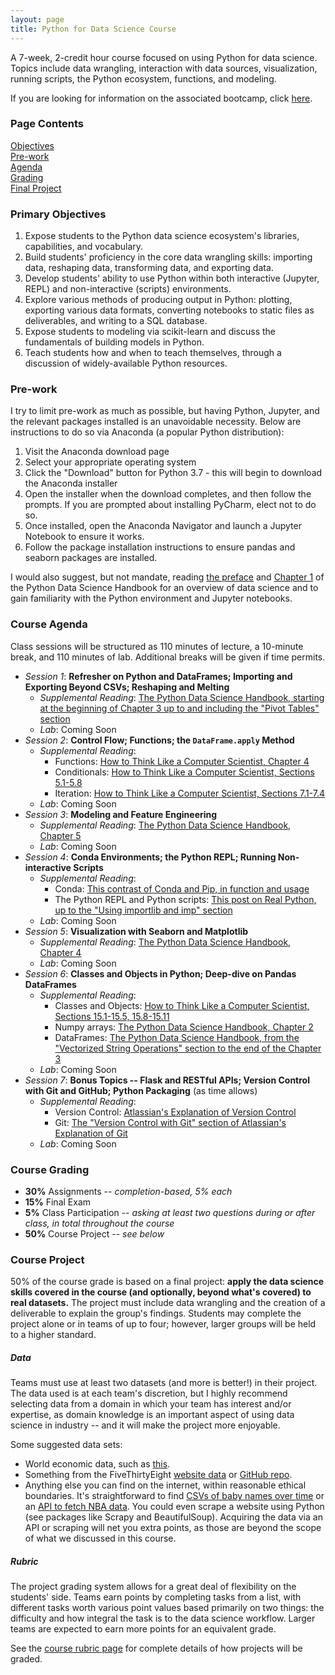 ```yaml
---
layout: page
title: Python for Data Science Course
---
```


A 7-week, 2-credit hour course focused on using Python for data science.
Topics include data wrangling, interaction with data sources, visualization, running scripts, the Python ecosystem, functions, and modeling.

If you are looking for information on the associated bootcamp, click [here](/courses/pages/python-for-ds-bootcamp).

### Page Contents<br>
[Objectives](#primary-objectives)<br>
[Pre-work](#pre-work)<br>
[Agenda](#course-agenda)<br>
[Grading](#course-grading)<br>
[Final Project](#course-project)<br>

### Primary Objectives
1. Expose students to the Python data science ecosystem's libraries, capabilities, and vocabulary.
2. Build students' proficiency in the core data wrangling skills: importing data, reshaping data, transforming data, and exporting data.
3. Develop students' ability to use Python within both interactive (Jupyter, REPL) and non-interactive (scripts) environments.
4. Explore various methods of producing output in Python: plotting, exporting various data formats, converting notebooks to static files as deliverables, and writing to a SQL database.
5. Expose students to modeling via scikit-learn and discuss the fundamentals of building models in Python.
6. Teach students how and when to teach themselves, through a discussion of widely-available Python resources.

### Pre-work
I try to limit pre-work as much as possible, but having Python, Jupyter, and the relevant packages installed is an unavoidable necessity.
Below are instructions to do so via Anaconda (a popular Python distribution):
1. Visit the Anaconda download page
2. Select your appropriate operating system
3. Click the "Download" button for Python 3.7 - this will begin to download the Anaconda installer
4. Open the installer when the download completes, and then follow the prompts. If you are prompted about installing PyCharm, elect not to do so.
5. Once installed, open the Anaconda Navigator and launch a Jupyter Notebook to ensure it works.
6. Follow the package installation instructions to ensure pandas and seaborn packages are installed.

I would also suggest, but not mandate, reading [the preface](https://jakevdp.github.io/PythonDataScienceHandbook/00.00-preface.html) and [Chapter 1](https://jakevdp.github.io/PythonDataScienceHandbook/01.00-ipython-beyond-normal-python.html) of the Python Data Science Handbook for an overview of data science and to gain familiarity with the Python environment and Jupyter notebooks.

### Course Agenda
Class sessions will be structured as 110 minutes of lecture, a 10-minute break, and 110 minutes of lab.
Additional breaks will be given if time permits.

- *Session 1*: **Refresher on Python and DataFrames; Importing and Exporting Beyond CSVs; Reshaping and Melting**
  - *Supplemental Reading*: [The Python Data Science Handbook, starting at the beginning of Chapter 3 up to and including the "Pivot Tables" section](https://jakevdp.github.io/PythonDataScienceHandbook/03.00-introduction-to-pandas.html)
  - *Lab*: Coming Soon
- *Session 2*: **Control Flow; Functions; the `DataFrame.apply` Method**
  - *Supplemental Reading*:
    - Functions: [How to Think Like a Computer Scientist, Chapter 4](http://openbookproject.net/thinkcs/python/english3e/functions.html)
    - Conditionals: [How to Think Like a Computer Scientist, Sections 5.1-5.8](http://openbookproject.net/thinkcs/python/english3e/conditionals.html)
    - Iteration: [How to Think Like a Computer Scientist, Sections 7.1-7.4](http://openbookproject.net/thinkcs/python/english3e/iteration.html)
  - *Lab*: Coming Soon
- *Session 3*: **Modeling and Feature Engineering**
  - *Supplemental Reading*: [The Python Data Science Handbook, Chapter 5](https://jakevdp.github.io/PythonDataScienceHandbook/05.00-machine-learning.html)
  - *Lab*: Coming Soon
- *Session 4*: **Conda Environments; the Python REPL; Running Non-interactive Scripts**
  - *Supplemental Reading*:
    - Conda: [This contrast of Conda and Pip, in function and usage](https://www.anaconda.com/understanding-conda-and-pip/)
    - The Python REPL and Python scripts: [This post on Real Python, up to the "Using importlib and imp" section](https://realpython.com/run-python-scripts/)
  - *Lab*: Coming Soon
- *Session 5*: **Visualization with Seaborn and Matplotlib**
  - *Supplemental Reading*: [The Python Data Science Handbook, Chapter 4](https://jakevdp.github.io/PythonDataScienceHandbook/04.00-introduction-to-matplotlib.html)
  - *Lab*: Coming Soon
- *Session 6*: **Classes and Objects in Python; Deep-dive on Pandas DataFrames**
  - *Supplemental Reading*:
    - Classes and Objects: [How to Think Like a Computer Scientist, Sections 15.1-15.5, 15.8-15.11](http://openbookproject.net/thinkcs/python/english3e/classes_and_objects_I.html)
    - Numpy arrays: [The Python Data Science Handbook, Chapter 2](https://jakevdp.github.io/PythonDataScienceHandbook/02.00-introduction-to-numpy.html)
    - DataFrames: [The Python Data Science Handbook, from the "Vectorized String Operations" section to the end of the Chapter 3](https://jakevdp.github.io/PythonDataScienceHandbook/03.10-working-with-strings.html)
  - *Lab*: Coming Soon
- *Session 7*: **Bonus Topics -- Flask and RESTful APIs; Version Control with Git and GitHub; Python Packaging** (as time allows)
  - *Supplemental Reading*:
    - Version Control: [Atlassian's Explanation of Version Control](https://www.atlassian.com/git/tutorials/what-is-version-control)
    - Git: [The "Version Control with Git" section of Atlassian's Explanation of Git](https://www.atlassian.com/git/tutorials/what-is-git#version-control-with-git)
  - *Lab*: Coming Soon

### Course Grading
- **30%** Assignments -- *completion-based, 5% each*
- **15%** Final Exam
- **5%** Class Participation -- *asking at least two questions during or after class, in total throughout the course*
- **50%** Course Project -- *see below*

### Course Project
50% of the course grade is based on a final project: **apply the data science skills covered in the course (and optionally, beyond what's covered) to real datasets.**
The project must include data wrangling and the creation of a deliverable to explain the group's findings.
Students may complete the project alone or in teams of up to four;
however, larger groups will be held to a higher standard.

##### Data
Teams must use at least two datasets (and more is better!) in their project.
The data used is at each team's discretion, but I highly recommend selecting data from a domain in which your team has interest and/or expertise, as domain knowledge is an important aspect of using data science in industry -- and it will make the project more enjoyable.

Some suggested data sets:
- World economic data, such as [this](https://data.worldbank.org/indicator/NY.GDP.MKTP.KD.ZG?view=chart).
- Something from the FiveThirtyEight [website data](https://data.fivethirtyeight.com) or [GitHub repo](https://github.com/fivethirtyeight/data).
- Anything else you can find on the internet, within reasonable ethical boundaries. It's straightforward to find [CSVs of baby names over time](https://github.com/hadley/data-baby-names/blob/master/baby-names.csv) or an [API to fetch NBA data](https://github.com/swar/nba_api). You could even scrape a website using Python (see packages like Scrapy and BeautifulSoup). Acquiring the data via an API or scraping will net you extra points, as those are beyond the scope of what we discussed in this course.

##### Rubric
The project grading system allows for a great deal of flexibility on the students' side.
Teams earn points by completing tasks from a list, with different tasks worth various point values based primarily on two things:
the difficulty and how integral the task is to the data science workflow.
Larger teams are expected to earn more points for an equivalent grade.

See the [course rubric page](/courses/rubrics/python-for-ds-course-final-project) for complete details of how projects will be graded.
